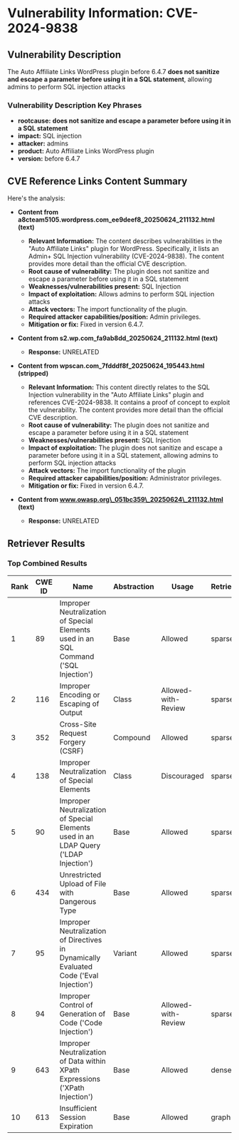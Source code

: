 # Vulnerability Information: CVE-2024-9838

## Vulnerability Description
The Auto Affiliate Links WordPress plugin before 6.4.7 **does not sanitize and escape a parameter before using it in a SQL statement**, allowing admins to perform SQL injection attacks

### Vulnerability Description Key Phrases
- **rootcause:** **does not sanitize and escape a parameter before using it in a SQL statement**
- **impact:** SQL injection
- **attacker:** admins
- **product:** Auto Affiliate Links WordPress plugin
- **version:** before 6.4.7

## CVE Reference Links Content Summary
Here's the analysis:

*   **Content from a8cteam5105.wordpress.com\_ee9deef8\_20250624\_211132.html (text)**

    *   **Relevant Information:** The content describes vulnerabilities in the "Auto Affiliate Links" plugin for WordPress. Specifically, it lists an Admin+ SQL Injection vulnerability (CVE-2024-9838). The content provides more detail than the official CVE description.
    *   **Root cause of vulnerability:** The plugin does not sanitize and escape a parameter before using it in a SQL statement
    *   **Weaknesses/vulnerabilities present:** SQL Injection
    *   **Impact of exploitation:** Allows admins to perform SQL injection attacks
    *   **Attack vectors:** The import functionality of the plugin.
    *   **Required attacker capabilities/position:** Admin privileges.
    *   **Mitigation or fix:** Fixed in version 6.4.7.

*   **Content from s2.wp.com\_fa9ab8dd\_20250624\_211132.html (text)**

    *   **Response:** UNRELATED

*   **Content from wpscan.com\_7fdddf8f\_20250624\_195443.html (stripped)**

    *   **Relevant Information:** This content directly relates to the SQL Injection vulnerability in the "Auto Affiliate Links" plugin and references CVE-2024-9838. It contains a proof of concept to exploit the vulnerability. The content provides more detail than the official CVE description.
    *   **Root cause of vulnerability:** The plugin does not sanitize and escape a parameter before using it in a SQL statement
    *   **Weaknesses/vulnerabilities present:** SQL Injection
    *   **Impact of exploitation:** The plugin does not sanitize and escape a parameter before using it in a SQL statement, allowing admins to perform SQL injection attacks
    *   **Attack vectors:** The import functionality of the plugin
    *   **Required attacker capabilities/position:** Administrator privileges.
    *   **Mitigation or fix:** Fixed in version 6.4.7.

*   **Content from www.owasp.org\_051bc359\_20250624\_211132.html (text)**

    *   **Response:** UNRELATED

## Retriever Results

### Top Combined Results

| Rank | CWE ID | Name | Abstraction | Usage  | Retrievers | Individual Scores |
|------|--------|------|-------------|-------|------------|-------------------|
| 1 | 89 | Improper Neutralization of Special Elements used in an SQL Command ('SQL Injection') | Base | Allowed | sparse | 0.330 |
| 2 | 116 | Improper Encoding or Escaping of Output | Class | Allowed-with-Review | sparse | 0.305 |
| 3 | 352 | Cross-Site Request Forgery (CSRF) | Compound | Allowed | sparse | 0.287 |
| 4 | 138 | Improper Neutralization of Special Elements | Class | Discouraged | sparse | 0.250 |
| 5 | 90 | Improper Neutralization of Special Elements used in an LDAP Query ('LDAP Injection') | Base | Allowed | sparse | 0.243 |
| 6 | 434 | Unrestricted Upload of File with Dangerous Type | Base | Allowed | sparse | 0.237 |
| 7 | 95 | Improper Neutralization of Directives in Dynamically Evaluated Code ('Eval Injection') | Variant | Allowed | sparse | 0.237 |
| 8 | 94 | Improper Control of Generation of Code ('Code Injection') | Base | Allowed-with-Review | sparse | 0.231 |
| 9 | 643 | Improper Neutralization of Data within XPath Expressions ('XPath Injection') | Base | Allowed | dense | 0.468 |
| 10 | 613 | Insufficient Session Expiration | Base | Allowed | graph | 0.002 |

